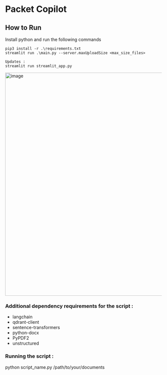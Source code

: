 # Packet Copilot

## How to Run
Install python and run the following commands
```
pip3 install -r .\requirements.txt
streamlit run .\main.py --server.maxUploadSize <max_size_files>

Updates : 
streamlit run streamlit_app.py
```
<img width="717" alt="image" src="https://github.com/user-attachments/assets/be5eff09-4073-4ea8-a9e4-f0248da34157">


### Additional dependency requirements for the script : 
- langchain
- qdrant-client
- sentence-transformers
- python-docx
- PyPDF2
- unstructured
### Running the script : 
python script_name.py /path/to/your/documents
